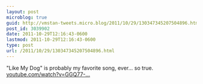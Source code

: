 ```yaml
---
layout: post
microblog: true
guid: http://vmstan-tweets.micro.blog/2011/10/29/130347345207504896.html
post_id: 3039902
date: 2011-10-29T12:16:43-0600
lastmod: 2011-10-29T12:16:43-0600
type: post
url: /2011/10/29/130347345207504896.html
---
```

"Like My Dog" is probably my favorite song, ever… so true. <a href="http://www.youtube.com/watch?v=GGQ77-K-b5Q">youtube.com/watch?v=GGQ77-…</a>
